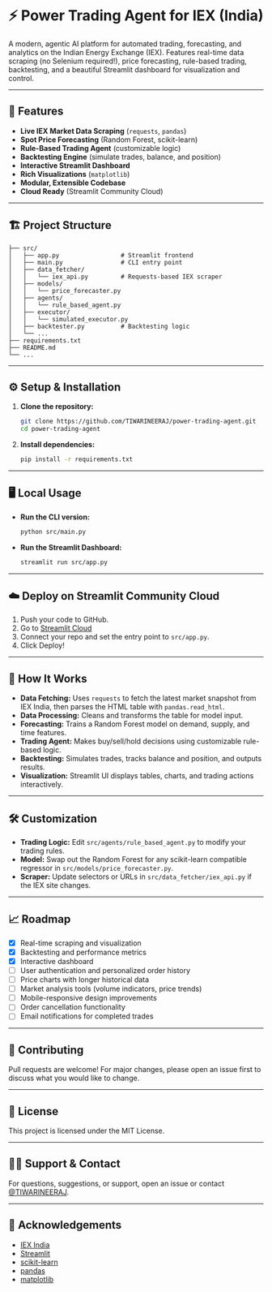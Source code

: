 # ⚡ Power Trading Agent for IEX (India)

A modern, agentic AI platform for automated trading, forecasting, and analytics on the Indian Energy Exchange (IEX). Features real-time data scraping (no Selenium required!), price forecasting, rule-based trading, backtesting, and a beautiful Streamlit dashboard for visualization and control.

---

## 🚀 Features

- **Live IEX Market Data Scraping** (`requests`, `pandas`)
- **Spot Price Forecasting** (Random Forest, scikit-learn)
- **Rule-Based Trading Agent** (customizable logic)
- **Backtesting Engine** (simulate trades, balance, and position)
- **Interactive Streamlit Dashboard**
- **Rich Visualizations** (`matplotlib`)
- **Modular, Extensible Codebase**
- **Cloud Ready** (Streamlit Community Cloud)

---

## 🏗️ Project Structure

```
├── src/
│   ├── app.py                 # Streamlit frontend
│   ├── main.py                # CLI entry point
│   ├── data_fetcher/
│   │   └── iex_api.py         # Requests-based IEX scraper
│   ├── models/
│   │   └── price_forecaster.py
│   ├── agents/
│   │   └── rule_based_agent.py
│   ├── executor/
│   │   └── simulated_executor.py
│   ├── backtester.py          # Backtesting logic
│   └── ...
├── requirements.txt
├── README.md
└── ...
```

---

## ⚙️ Setup & Installation

1. **Clone the repository:**
   ```sh
   git clone https://github.com/TIWARINEERAJ/power-trading-agent.git
   cd power-trading-agent
   ```
2. **Install dependencies:**
   ```sh
   pip install -r requirements.txt
   ```

---

## 🖥️ Local Usage

- **Run the CLI version:**
  ```sh
  python src/main.py
  ```
- **Run the Streamlit Dashboard:**
  ```sh
  streamlit run src/app.py
  ```

---

## ☁️ Deploy on Streamlit Community Cloud

1. Push your code to GitHub.
2. Go to [Streamlit Cloud](https://streamlit.io/cloud)
3. Connect your repo and set the entry point to `src/app.py`.
4. Click Deploy!

---

## 🧠 How It Works

- **Data Fetching:** Uses `requests` to fetch the latest market snapshot from IEX India, then parses the HTML table with `pandas.read_html`.
- **Data Processing:** Cleans and transforms the table for model input.
- **Forecasting:** Trains a Random Forest model on demand, supply, and time features.
- **Trading Agent:** Makes buy/sell/hold decisions using customizable rule-based logic.
- **Backtesting:** Simulates trades, tracks balance and position, and outputs results.
- **Visualization:** Streamlit UI displays tables, charts, and trading actions interactively.

---

## 🛠️ Customization
- **Trading Logic:** Edit `src/agents/rule_based_agent.py` to modify your trading rules.
- **Model:** Swap out the Random Forest for any scikit-learn compatible regressor in `src/models/price_forecaster.py`.
- **Scraper:** Update selectors or URLs in `src/data_fetcher/iex_api.py` if the IEX site changes.

---

## 📈 Roadmap
- [x] Real-time scraping and visualization
- [x] Backtesting and performance metrics
- [x] Interactive dashboard
- [ ] User authentication and personalized order history
- [ ] Price charts with longer historical data
- [ ] Market analysis tools (volume indicators, price trends)
- [ ] Mobile-responsive design improvements
- [ ] Order cancellation functionality
- [ ] Email notifications for completed trades

---

## 🤝 Contributing
Pull requests are welcome! For major changes, please open an issue first to discuss what you would like to change.

---

## 📄 License
This project is licensed under the MIT License.

---

## 🙋‍♂️ Support & Contact
For questions, suggestions, or support, open an issue or contact [@TIWARINEERAJ](https://github.com/TIWARINEERAJ).

---

## 🌱 Acknowledgements
- [IEX India](https://www.iexindia.com/)
- [Streamlit](https://streamlit.io/)
- [scikit-learn](https://scikit-learn.org/)
- [pandas](https://pandas.pydata.org/)
- [matplotlib](https://matplotlib.org/)